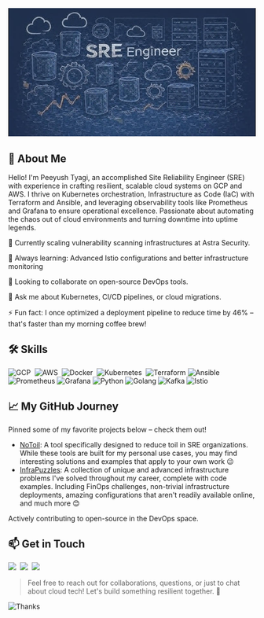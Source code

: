 <img src="./assets/banner.png" alt="Banner">

## 👋 About Me
Hello! I'm Peeyush Tyagi, an accomplished Site Reliability Engineer (SRE) with experience in crafting resilient, scalable cloud systems on GCP and AWS. I thrive on Kubernetes orchestration, Infrastructure as Code (IaC) with Terraform and Ansible, and leveraging observability tools like Prometheus and Grafana to ensure operational excellence. Passionate about automating the chaos out of cloud environments and turning downtime into uptime legends.

🔭 Currently scaling vulnerability scanning infrastructures at Astra Security.

🌱 Always learning: Advanced Istio configurations and better infrastructure monitoring

👯 Looking to collaborate on open-source DevOps tools.

💬 Ask me about Kubernetes, CI/CD pipelines, or cloud migrations.

⚡ Fun fact: I once optimized a deployment pipeline to reduce time by 46% – that's faster than my morning coffee brew!

## 🛠️ Skills

<img src="https://img.shields.io/badge/GCP-4285F4?style=for-the-badge&#x26;logo=google-cloud&#x26;logoColor=white" alt="GCP">&nbsp;
<img src="https://img.shields.io/badge/AWS-FF9900?style=for-the-badge&#x26;logo=amazon-aws&#x26;logoColor=white" alt="AWS">&nbsp;
<img src="https://img.shields.io/badge/Docker-2496ED?style=for-the-badge&#x26;logo=docker&#x26;logoColor=white" alt="Docker">&nbsp;
<img src="https://img.shields.io/badge/Kubernetes-326CE5?style=for-the-badge&#x26;logo=kubernetes&#x26;logoColor=white" alt="Kubernetes">&nbsp;
<img src="https://img.shields.io/badge/Terraform-623CE4?style=for-the-badge&#x26;logo=terraform&#x26;logoColor=white" alt="Terraform">
<img src="https://img.shields.io/badge/Ansible-EE0000?style=for-the-badge&#x26;logo=ansible&#x26;logoColor=white" alt="Ansible">
<img src="https://img.shields.io/badge/Prometheus-E6522C?style=for-the-badge&#x26;logo=prometheus&#x26;logoColor=white" alt="Prometheus">
<img src="https://img.shields.io/badge/Grafana-F2F4F9?style=for-the-badge&#x26;logo=grafana&#x26;logoColor=orange" alt="Grafana">
<img src="https://img.shields.io/badge/Python-3776AB?style=for-the-badge&#x26;logo=python&#x26;logoColor=white" alt="Python">
<img src="https://img.shields.io/badge/Go-00ADD8?style=for-the-badge&#x26;logo=go&#x26;logoColor=white" alt="Golang">
<img src="https://img.shields.io/badge/Kafka-000000?style=for-the-badge&#x26;logo=apache-kafka&#x26;logoColor=white" alt="Kafka">
<img src="https://img.shields.io/badge/Istio-466BB0?style=for-the-badge&#x26;logo=istio&#x26;logoColor=white" alt="Istio">

## 📈 My GitHub Journey

Pinned some of my favorite projects below – check them out!
- [NoToil](https://github.com/killshotrevival/notoil): A tool specifically designed to reduce toil in SRE organizations. While these tools are built for my personal use cases, you may find interesting solutions and examples that apply to your own work 😉
- [InfraPuzzles](https://github.com/killshotrevival/InfraPuzzles): A collection of unique and advanced infrastructure problems I've solved throughout my career, complete with code examples. Including FinOps challenges, non-trivial infrastructure deployments, amazing configurations that aren't readily available online, and much more 😊

Actively contributing to open-source in the DevOps space.

## 📫 Get in Touch

<a href="mailto:peeyush12210@gmail.com" alt="gmail"><img src="https://img.shields.io/badge/Gmail-D14836?style=for-the-badge&logo=gmail&logoColor=white"></a>&nbsp;
<a href="http://linkedin.com/in/peeyush-tyagi" alt="LinkedIn"><img src="https://img.shields.io/badge/LinkedIn-0077B5?style=for-the-badge&logo=linkedin&logoColor=white"></a>&nbsp;
<a href="https://github.com/killshotrevival" alt="GitHub"><img src="https://img.shields.io/badge/GitHub-5A5A5A?style=for-the-badge&logo=GitHub&logoColor=white"></a>&nbsp;

> Feel free to reach out for collaborations, questions, or just to chat about cloud tech! Let's build something resilient together. 🌟

<img src="https://img.shields.io/badge/Thanks%20for%20visiting!-blueviolet?style=flat-square" alt="Thanks">